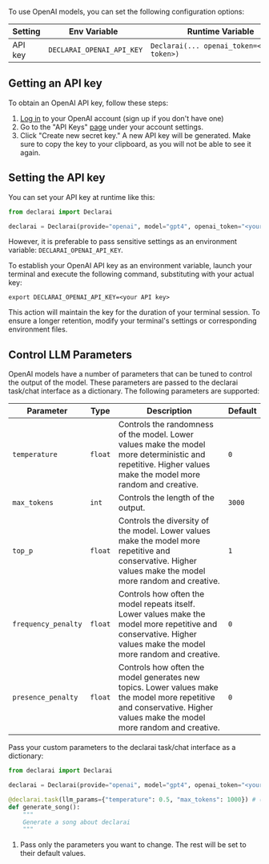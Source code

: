 To use OpenAI models, you can set the following configuration options:

| Setting | <div style="width:180px">Env Variable</div> | <div style="width:280px">Runtime Variable</div> | Required? |
|---------|---------------------------------------------|-------------------------------------------------|:---------:|
| API key | `DECLARAI_OPENAI_API_KEY`                   | `Declarai(... openai_token=<api-token>)`        |     ✅     |

## Getting an API key

To obtain an OpenAI API key, follow these steps:

1. [Log in](https://platform.openai.com/) to your OpenAI account (sign up if you don't have one)
2. Go to the "API Keys" [page](https://platform.openai.com/account/api-keys) under your account settings.
3. Click "Create new secret key." A new API key will be generated. Make sure to copy the key to your clipboard, as you
   will not be able to see it again.

## Setting the API key

You can set your API key at runtime like this:

```python
from declarai import Declarai

declarai = Declarai(provide="openai", model="gpt4", openai_token="<your API key>")
```

However, it is preferable to pass sensitive settings as an environment variable: `DECLARAI_OPENAI_API_KEY`.

To establish your OpenAI API key as an environment variable, launch your terminal and execute the following command,
substituting <your API key> with your actual key:

```shell
export DECLARAI_OPENAI_API_KEY=<your API key>
```

This action will maintain the key for the duration of your terminal session. To ensure a longer retention, modify your
terminal's settings or corresponding environment files.

## Control LLM Parameters

OpenAI models have a number of parameters that can be tuned to control the output of the model. These parameters are
passed to the declarai task/chat interface as a dictionary. The following parameters are supported:

| Parameter           | Type    | Description                                                                                                                                                             | Default |
|---------------------|---------|-------------------------------------------------------------------------------------------------------------------------------------------------------------------------|---------|
| `temperature`       | `float` | Controls the randomness of the model. Lower values make the model more deterministic and repetitive. Higher values make the model more random and creative.             | `0`     |
| `max_tokens`        | `int`   | Controls the length of the output.                                                                                                                                      | `3000`  |
| `top_p`             | `float` | Controls the diversity of the model. Lower values make the model more repetitive and conservative. Higher values make the model more random and creative.               | `1`     |
| `frequency_penalty` | `float` | Controls how often the model repeats itself. Lower values make the model more repetitive and conservative. Higher values make the model more random and creative.       | `0`     |
| `presence_penalty`  | `float` | Controls how often the model generates new topics. Lower values make the model more repetitive and conservative. Higher values make the model more random and creative. | `0`     |


Pass your custom parameters to the declarai task/chat interface as a dictionary:

```python
from declarai import Declarai

declarai = Declarai(provide="openai", model="gpt4", openai_token="<your API key>")

@declarai.task(llm_params={"temperature": 0.5, "max_tokens": 1000}) # (1)!
def generate_song():
    """
    Generate a song about declarai
    """

```

1. Pass only the parameters you want to change. The rest will be set to their default values.